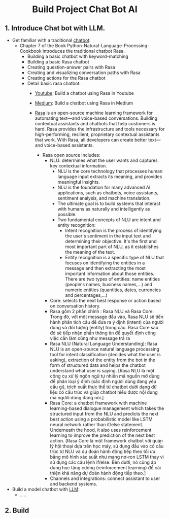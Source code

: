 # <p align="center"><strong>Build Project Chat Bot AI</strong></p>

## 1. Introduce Chat bot with LLM.
* Get familiar with a traditional [chatbot](https://github.com/PacktPublishing/Python-Natural-Language-Processing-Cookbook/tree/master/Chapter07): 
  * Chapter 7 of the Book Python-Natural-Language-Processing-Cookbook introduces the traditional chatbot Rasa. 
     * Building a basic chatbot with keyword-matching
     * Building a basic Rasa chatbot
     * Creating question-answer pairs with Rasa
     * Creating and visualizing conversation paths with Rasa
     * Creating actions for the Rasa chatbot
     * Detail basic rasa chatbot:
       * [Youtube](https://www.youtube.com/watch?v=YxQNVe0M7j8&list=PLp9h3aIPyUbZyCUP4ELTaS2ajxKNWaSnU): Build a chatbot using Rasa in Youtube
       * [Medium]( https://medium.com/analytics-vidhya/build-a-chatbot-using-rasa-78406306aa0c): Build a chatbot using Rasa in Medium

       * [Rasa](https://www.techtarget.com/searchenterpriseai/definition/natural-language-understanding-NLU) is an open-source machine learning framework for automating text—and voice-based conversations. Building contextual assistants and chatbots that help customers is hard. Rasa provides the infrastructure and tools necessary for high-performing, resilient, proprietary contextual assistants that work. With Rasa, all developers can create better text—and voice-based assistants.
         * Rasa open source includes:
           * NLU: determines what the user wants and captures key contextual information.
             * NLU is the core technology that processes human language input extracts its meaning, and provides meaningful insights.
             * NLU is the foundation for many advanced AI applications, such as chatbots, voice assistants, sentiment analysis, and machine translation.
             * The ultimate goal is to build systems that interact with humans as naturally and intelligently as possible.
             * Two fundamental concepts of NLU are intent and entity recognition:
               * Intent recognition is the process of identifying the user's sentiment in the input text and determining their objective. It's the first and most important part of NLU, as it establishes the meaning of the text.
               * Entity recognition is a specific type of NLU that focuses on identifying the entities in a message and then extracting the most important information about those entities. There are two types of entities: name entities (people's names, business names,...) and numeric entities (quantities, dates, currencies and percentages,...)
           * Core: selects the next best response or action based on conversation history.
           * Rasa gồm 2 phần chính : Rasa NLU và Rasa Core. Trong đó, với một message đầu vào, Rasa NLU sẽ tiến hành phân tích câu để đưa ra ý định (intent) của người dùng và đối tượng (entity) trong câu. Rasa Core sau đó sẽ tiếp nhận phần thông tin để quyết định công việc cần làm cũng như message trả ra
           * Rasa NLU (Natural Language Understanding): Rasa NLU is an open-source natural language processing tool for intent classification (decides what the user is asking), extraction of the entity from the bot in the form of structured data and helps the chatbot understand what user is saying. [Rasa NLU là một công cụ xử lý ngôn ngữ tự nhiên mã nguồn mở dùng để phân loại ý định (xác định người dùng đang yêu cầu gì), trích xuất thực thể từ chatbot dưới dạng dữ liệu có cấu trúc và giúp chatbot hiểu được nội dung mà người dùng đang nói.] 
           * Rasa Core: a chatbot framework with machine learning-based dialogue management which takes the structured input from the NLU and predicts the next best action using a probabilistic model like LSTM neural network rather than if/else statement. Underneath the hood,  it also uses reinforcement learning to improve the prediction of the next best action. [Rasa Core là một framework chatbot với quản lý hội thoại dựa trên học máy, sử dụng đầu vào có cấu trúc từ NLU và dự đoán hành động tiếp theo tối ưu bằng mô hình xác suất như mạng nơ-ron LSTM thay vì sử dụng các câu lệnh if/else. Bên dưới, nó cũng áp dụng học tăng cường (reinforcement learning) để cải thiện khả năng dự đoán hành động tiếp theo.] 
           * Channels and integrations: connect assistant to user and backend systems.
* Build a model chatbot with [LLM](https://github.com/PacktPublishing/Python-Natural-Language-Processing-Cookbook-Second-Edition/tree/main/Chapter10): 
  * .....

## 2. Build 
